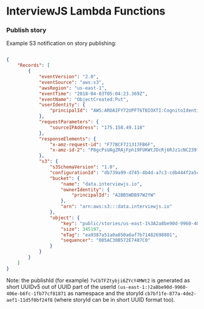 # InterviewJS Lambda Functions

### Publish story

Example S3 notification on story publishing:

```json

{
    "Records": [
        {
            "eventVersion": "2.0",
            "eventSource": "aws:s3",
            "awsRegion": "us-east-1",
            "eventTime": "2018-04-03T05:04:23.369Z",
            "eventName": "ObjectCreated:Put",
            "userIdentity": {
                "principalId": "AWS:AROAIFY72UPFT6TBIOXTI:CognitoIdentityCredentials"
            },
            "requestParameters": {
                "sourceIPAddress": "175.158.49.118"
            },
            "responseElements": {
                "x-amz-request-id": "F77BCF721317FB6F",
                "x-amz-id-2": "P8gcPsUAgZRAjFph19FUKWtJDcRj6RJz1cNC239fxKNMcIF3gRgFVAFzokZ6uEJcmiSTxNdHv3s="
            },
            "s3": {
                "s3SchemaVersion": "1.0",
                "configurationId": "db739a99-d745-4b4d-a7c3-cdb444f2a5c5",
                "bucket": {
                    "name": "data.interviewjs.io",
                    "ownerIdentity": {
                        "principalId": "A2BB5WDB97W2YW"
                    },
                    "arn": "arn:aws:s3:::data.interviewjs.io"
                },
                "object": {
                    "key": "public/stories/us-east-1%3A2a8be90d-9960-406e-b6fc-1fb77cf81871/cb7bf1fe-877a-4de2-aef1-11d5f0bf24f8/story.json",
                    "size": 345197,
                    "eTag": "ea9387a51a0a850a6af7b71482698801",
                    "sequencer": "005AC30B572E7487C0"
                }
            }
        }
    ]
}
```

Note: the publishId (for example) `7vCbTFZtybji6ZYcY4MWt2` is generated as short UUIDv5 out of UUID part of the userId `(us-east-1:)2a8be90d-9960-406e-b6fc-1fb77cf81871` as namespace and the storyId `cb7bf1fe-877a-4de2-aef1-11d5f0bf24f8` (where storyId can be in short UUID format too).
